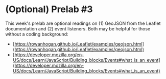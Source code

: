 # (Optional) Prelab #3

This week's prelab are optional readings on (1) GeoJSON from the Leaflet documentation and (2) event listeners. Both may be helpful for those without a coding background:

- [https://rowanhogan.github.io/Leaflet/examples/geojson.html](https://rowanhogan.github.io/Leaflet/examples/geojson.html)
- [https://developer.mozilla.org/en-US/docs/Learn/JavaScript/Building_blocks/Events#what_is_an_event](https://developer.mozilla.org/en-US/docs/Learn/JavaScript/Building_blocks/Events#what_is_an_event)
